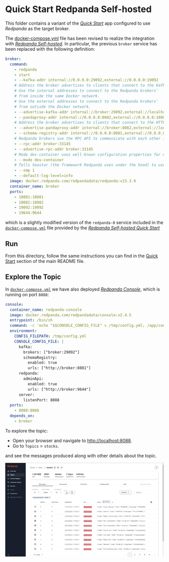 # Quick Start Redpanda Self-hosted

This folder contains a variant of the [_Quick Start_](../../../../README.md#quick-start-set-up-in-5-minutes) app configured to use _Redpanda_ as the target broker.

The [docker-compose.yml](docker-compose.yml) file has been revised to realize the integration with [_Redpanda Self-hosted_](https://docs.redpanda.com/current/get-started/quick-start/).
In particular, the previous `broker` service has been replaced with the following definition:

```yaml
broker:
  command:
    - redpanda
    - start
    - --kafka-addr internal://0.0.0.0:29092,external://0.0.0.0:19092
    # Address the broker advertises to clients that connect to the Kafka API.
    # Use the internal addresses to connect to the Redpanda brokers'
    # from inside the same Docker network.
    # Use the external addresses to connect to the Redpanda brokers'
    # from outside the Docker network.
    - --advertise-kafka-addr internal://broker:29092,external://localhost:19092
    - --pandaproxy-addr internal://0.0.0.0:8082,external://0.0.0.0:18082
    # Address the broker advertises to clients that connect to the HTTP Proxy.
    - --advertise-pandaproxy-addr internal://broker:8082,external://localhost:18082
    - --schema-registry-addr internal://0.0.0.0:8081,external://0.0.0.0:18081
    # Redpanda brokers use the RPC API to communicate with each other internally.
    - --rpc-addr broker:33145
    - --advertise-rpc-addr broker:33145
    # Mode dev-container uses well-known configuration properties for development in containers.
    - --mode dev-container
    # Tells Seastar (the framework Redpanda uses under the hood) to use 1 core on the system.
    - --smp 1
    - --default-log-level=info
  image: docker.redpanda.com/redpandadata/redpanda:v23.3.9
  container_name: broker
  ports:
    - 18081:18081
    - 18082:18082
    - 19092:19092
    - 19644:9644
```

which is a slightly modified version of the `redpanda-0` service included in the [`docker-compose.yml`](https://docs.redpanda.com/redpanda-labs/docker-compose/_attachments/single-broker/docker-compose.yml) file provided by the [_Redpanda Self-hosted Quick Start_](https://docs.redpanda.com/current/get-started/quick-start/)

## Run

From this directory, follow the same instructions you can find in the [Quick Start](../../../../README.md#run) section of the main README file.

## Explore the Topic

In [`docker-compose.yml`](docker-compose.yml#L60) we have also deployed [_Redpanda Console_](https://redpanda.com/redpanda-console-kafka-ui), which is running on port `8088`:

```yaml
console:
  container_name: redpanda-console
  image: docker.redpanda.com/redpandadata/console:v2.4.5
  entrypoint: /bin/sh
  command: -c 'echo "$$CONSOLE_CONFIG_FILE" > /tmp/config.yml; /app/console'
  environment:
    CONFIG_FILEPATH: /tmp/config.yml
    CONSOLE_CONFIG_FILE: |
      kafka:
        brokers: ["broker:29092"]
        schemaRegistry:
          enabled: true
          urls: ["http://broker:8081"]
      redpanda:
        adminApi:
          enabled: true
          urls: ["http://broker:9644"]
      server:
        listenPort: 8088
  ports:
    - 8088:8088
  depends_on:
    - broker
```

To explore the topic:

- Open your browser and navigate to [http://localhost:8088](http://localhost:8088).
- Go to `Topics` > `stocks`.

and see the messages produced along with other details about the topic.

![redpanda-console](console.png)